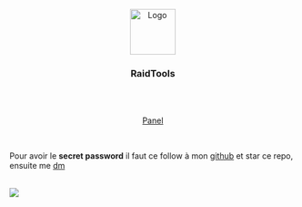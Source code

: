 <br>
<div align="center">
  <a href="https://https://github.com/LucasB25/web-panais">
    <img src="https://raidtools.herokuapp.com/logo.png" alt="Logo" width="80" height="80">
  </a>

  <h3 align="center">RaidTools</h3>
<br>
  <p align="center">
    <br>
    <a href="https://raidtools.herokuapp.com/">Panel</a>
  </p>
</div>
<br>
<p>
  Pour avoir le <strong>secret password</strong> il faut ce follow à mon <a href="https://github.com/llx404">github</a> et star ce repo, ensuite me <a href="https://discord.com/users/282127911690174475">dm</a>
</p><br>
<img style="border-raddius: 25px;" src="https://cdn.discordapp.com/attachments/284707525620662272/991016160722051182/unknown.png">
